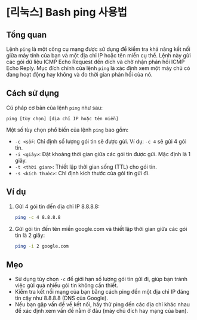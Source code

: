 # [리눅스] Bash ping 사용법

## Tổng quan
Lệnh `ping` là một công cụ mạng được sử dụng để kiểm tra khả năng kết nối giữa máy tính của bạn và một địa chỉ IP hoặc tên miền cụ thể. Lệnh này gửi các gói dữ liệu ICMP Echo Request đến đích và chờ nhận phản hồi ICMP Echo Reply. Mục đích chính của lệnh `ping` là xác định xem một máy chủ có đang hoạt động hay không và đo thời gian phản hồi của nó.

## Cách sử dụng
Cú pháp cơ bản của lệnh `ping` như sau:
```
ping [tùy chọn] [địa chỉ IP hoặc tên miền]
```

Một số tùy chọn phổ biến của lệnh `ping` bao gồm:
- `-c <số>`: Chỉ định số lượng gói tin sẽ được gửi. Ví dụ: `-c 4` sẽ gửi 4 gói tin.
- `-i <giây>`: Đặt khoảng thời gian giữa các gói tin được gửi. Mặc định là 1 giây.
- `-t <thời gian>`: Thiết lập thời gian sống (TTL) cho gói tin.
- `-s <kích thước>`: Chỉ định kích thước của gói tin gửi đi.

## Ví dụ
1. Gửi 4 gói tin đến địa chỉ IP 8.8.8.8:
   ```bash
   ping -c 4 8.8.8.8
   ```

2. Gửi gói tin đến tên miền google.com và thiết lập thời gian giữa các gói tin là 2 giây:
   ```bash
   ping -i 2 google.com
   ```

## Mẹo
- Sử dụng tùy chọn `-c` để giới hạn số lượng gói tin gửi đi, giúp bạn tránh việc gửi quá nhiều gói tin không cần thiết.
- Kiểm tra kết nối mạng của bạn bằng cách ping đến một địa chỉ IP đáng tin cậy như 8.8.8.8 (DNS của Google).
- Nếu bạn gặp vấn đề về kết nối, hãy thử ping đến các địa chỉ khác nhau để xác định xem vấn đề nằm ở đâu (máy chủ đích hay mạng của bạn).